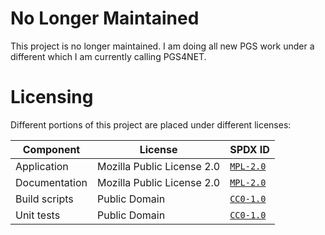 <!--
    Copyright 2023 William Swartzendruber

    This Source Code Form is subject to the terms of the Mozilla Public License, v. 2.0. If a
    copy of the MPL was not distributed with this file, You can obtain one at
    https://mozilla.org/MPL/2.0/.

    SPDX-License-Identifier: MPL-2.0
-->

# No Longer Maintained

This project is no longer maintained. I am doing all new PGS work under a different which I am
currently calling PGS4NET.

# Licensing

Different portions of this project are placed under different licenses:

| Component     | License                    | SPDX ID                           |
|---------------|----------------------------|-----------------------------------|
| Application   | Mozilla Public License 2.0 | [`MPL-2.0`](LICENSES/MPL-2.0.txt) |
| Documentation | Mozilla Public License 2.0 | [`MPL-2.0`](LICENSES/MPL-2.0.txt) |
| Build scripts | Public Domain              | [`CC0-1.0`](LICENSES/CC0-1.0.txt) |
| Unit tests    | Public Domain              | [`CC0-1.0`](LICENSES/CC0-1.0.txt) |
